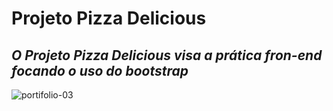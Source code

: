 # Projeto Pizza Delicious
## *O Projeto Pizza Delicious visa a prática fron-end focando o uso do bootstrap*

![portifolio-03](https://user-images.githubusercontent.com/61878023/90840479-717a5780-e330-11ea-9d00-7124a027470d.PNG)
